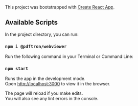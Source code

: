 This project was bootstrapped with [Create React App](https://github.com/facebook/create-react-app).

## Available Scripts

In the project directory, you can run:

### `npm i @pdftron/webviewer`
Run the following command in your Terminal or Command Line:

### `npm start`

Runs the app in the development mode.<br />
Open [http://localhost:3000](http://localhost:3000) to view it in the browser.

The page will reload if you make edits.<br />
You will also see any lint errors in the console.

